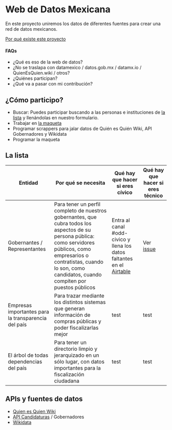 # Web de Datos Mexicana

En este proyecto uniremos los datos de diferentes fuentes para crear una red de datos mexicanos.

[Por qué existe este proyecto](FAQs.md)

#### FAQs
- ¿Qué es eso de la web de datos?
- ¿No se traslapa con datamexico / datos.gob.mx / datamx.io / QuienEsQuien.wiki / otros?
- ¿Quiénes participan?
- ¿Qué va a pasar con mi contribución?

## ¿Cómo participo?

- Buscar: Puedes participar buscando a las personas e instituciones de [la lista](#la-lista) y llenándolas en nuestro formulario.
- Trabajar en [la maqueta](https://www.figma.com/file/jW9W6A0jFvSHtUqatV9Le2/Wireframing-in-Figma?node-id=0%3A1)  
- Programar scrappers para jalar datos de Quién es Quién Wiki, API Gobernadores y Wikidata
- Programar la maqueta

## La lista

| Entidad | Por qué se necesita | Qué hay que hacer si eres cívico | Qué hay que hacer si eres técnico |
| --- | --- | --- | --- | 
| Gobernantes / Representantes | Para tener un perfil completo de nuestros gobernantes, que cubra todos los aspectos de su persona pública: como servidores públicos, como empresarios o contratistas, cuando lo son, como candidatos, cuando compiten por puestos públicos | Entra al canal #odd-civico y llena los datos faltantes en el [Airtable](https://airtable.com/shr3U7qqrDZCE5qQx/tblnaRs3vQSj3yw61) | Ver [issue](https://github.com/CodeandoMexico/webdedatosmexicana/issues/7) |
| Empresas importantes para la transparencia del país | Para trazar mediante los distintos sistemas que generan información de compras públicas y poder fiscalizarlas mejor | test | test |
| El árbol de todas dependencias del país | Para tener un directorio limpio y jerarquizado en un sólo lugar, con datos importantes para la fiscalización ciudadana | test | test |


## APIs y fuentes de datos

- [Quien es Quien Wiki](https://www.quienesquien.wiki/es/herramientas)
- [API Candidaturas](https://www.apielectoral.mx/) / Gobernadores
- [Wikidata](https://www.wikidata.org/wiki/Wikidata:Main_Page)

